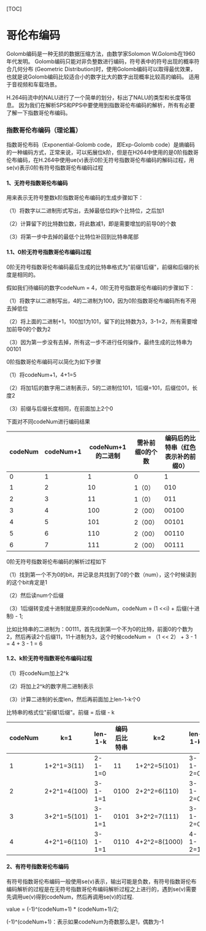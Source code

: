 [TOC]

# 哥伦布编码
Golomb编码是一种无损的数据压缩方法，由数学家Solomon W.Golomb在1960年代发明。 Golomb编码只能对非负整数进行编码，符号表中的符号出现的概率符合几何分布 (Geometric Distribution)时，使用Golomb编码可以取得最优效果，也就是说Golomb编码比较适合小的数字比大的数字出现概率比较高的编码。
适用于音视频和车载场景。

H.264码流中的NALU进行了一个简单的划分，标出了NALU的类型和长度等信息。
因为我们在解析SPS和PPS中要使用到指数哥伦布编码的解析，所有有必要了解一下指数哥伦布编码。

### 指数哥伦布编码（理论篇）

指数哥伦布码（Exponential-Golomb code， 即Exp-Golomb code）是熵编码的一种编码方式，正常来说，可以拓展位k阶，但是在H264中使用的是0阶指数哥伦布编码，在H.264中使用ue(v)表示0阶无符号指数哥伦布编码的解码过程，用se(v)表示0阶有符号指数哥伦布编码过程

#### 1、无符号指数哥伦布编码

用来表示无符号整数k阶指数哥伦布编码的生成步骤如下：

（1）将数字以二进制形式写出，去掉最低位的k个比特位，之后加1

（2）计算留下的比特数位数，将此数减1，即是需要增加的前导0的个数

（3）将第一步中去掉的最低个比特位补回到比特串尾部

#### 1.1、0阶无符号指数哥伦布编码过程

0阶无符号指数哥伦布编码最后生成的比特串格式为"前缀1后缀"，前缀和后缀的长度是相同的。

假如我们待编码的数字codeNum = 4，0阶无符号指数哥伦布编码的步骤如下：

（1）将数字以二进制写出，4的二进制为100，因为0阶指数哥伦布编码所有不用去掉低位

（2）将上面的二进制+1，100加1为101，留下的比特数为3，3-1=2，所有需要增加前导0的个数为2

（3）因为第一步没有去掉，所有这一步不进行任何操作，最终生成的比特串为00101

0阶指数哥伦布编码可以简化为如下步骤

（1）将codeNum+1，4+1=5

（2）将加1后的数字用二进制表示，5的二进制位101，1后缀=101，后缀位01，长度2

（3）前缀与后缀长度相同，在前面加上2个0 

下面对不同codeNum进行编码结果

| codeNum | codeNum+1 | codeNum+1的二进制 | 需补前缀0的个数 | 编码后的比特串（红色表示补的前缀0） |
| ------- | --------- | ----------------- | --------------- | ----------------------------------- |
| 0       | 1         | 1                 | 0               | 1                                   |
| 1       | 2         | 10                | 1（0）          | 010                                 |
| 2       | 3         | 11                | 1（0）          | 011                                 |
| 3       | 4         | 100               | 2（00）         | 00100                               |
| 4       | 5         | 101               | 2（00）         | 00101                               |
| 5       | 6         | 110               | 2（00）         | 00110                               |
| 6       | 7         | 111               | 2（00）         | 00111                               |

0阶无符号指数哥伦布编码的解析过程如下

（1）找到第一个不为0的bit，并记录总共找到了0的个数（num），这个时候读到的这个bit肯定是1

（2）然后读num个后缀

（3）1后缀转变成十进制就是原来的codeNum，codeNum = (1 <<i) + 后缀(十进制) - 1;

比如比特串的二进制为：00111，首先找到第一个不为0的比特，前面0的个数为2，然后再读2个后缀11，11十进制为3，这个时候codeNum = （1 << 2） + 3 - 1 = 4 + 3 - 1 = 6

#### 1.2、k阶无符号指数哥伦布编码过程

（1）将codeNum加上2^k

（2）将加上2^k的数字用二进制表示

（3）计算二进制的长度len，然后再前面加上len-1-k个0

比特串的格式位"前缀1后缀"。前缀 = 后缀 - k

| codeNum | k=1          | len-1-k | 编码后比特串 | k=2           | len-1-k | 编码后比特串 |
| ------- | ------------ | ------- | ------------ | ------------- | ------- | ------------ |
| 1       | 1+2^1=3(11)  | 2-1-1=0 | 11           | 1+2^2=5(101)  | 3-1-2=0 | 101          |
| 2       | 2+2^1=4(100) | 3-1-1=1 | 0100         | 2+2^2=6(110)  | 3-1-2=0 | 110          |
| 3       | 3+2^1=5(101) | 3-1-1=1 | 0101         | 3+2^2=7(111)  | 3-1-2=0 | 111          |
| 4       | 4+2^1=6(110) | 3-1-1=1 | 0110         | 4+2^2=8(1000) | 4-1-2=1 | 01000        |

#### 2、有符号指数哥伦布编码

有符号指数哥伦布编码一般使用se(v)表示，输出可能是负数，有符号指数哥伦布编码解析的过程是在无符号指数哥伦布编码解析过程之上进行的，遇到se(v)需要先调用ue(v)得到codeNum，然后再调用se(v)的过程.

value = (-1)^(codeNum+1) * (codeNum+1)/2;

(-1)^(codeNum+1)：表示如果codeNum为奇数那么是1，偶数为-1







